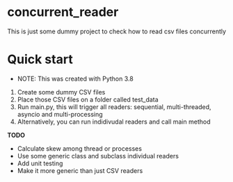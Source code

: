 # concurrent_reader
This is just some dummy project to check how to read csv files concurrently

# Quick start
* NOTE: This was created with Python 3.8


1. Create some dummy CSV files
2. Place those CSV files on a folder called test_data
3. Run main.py, this will trigger all readers: sequential, multi-threaded, asyncio and multi-processing
4. Alternatively, you can run indidivudal readers and call main method


**TODO**

* Calculate skew among thread or processes
* Use some generic class and subclass individual readers
* Add unit testing
* Make it more generic than just CSV readers
